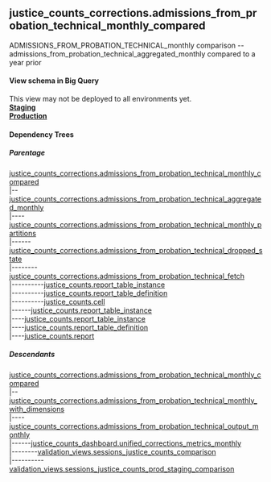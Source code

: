 ## justice_counts_corrections.admissions_from_probation_technical_monthly_compared
ADMISSIONS_FROM_PROBATION_TECHNICAL_monthly comparison -- admissions_from_probation_technical_aggregated_monthly compared to a year prior

#### View schema in Big Query
This view may not be deployed to all environments yet.<br/>
[**Staging**](https://console.cloud.google.com/bigquery?pli=1&p=recidiviz-staging&page=table&project=recidiviz-staging&d=justice_counts_corrections&t=admissions_from_probation_technical_monthly_compared)
<br/>
[**Production**](https://console.cloud.google.com/bigquery?pli=1&p=recidiviz-123&page=table&project=recidiviz-123&d=justice_counts_corrections&t=admissions_from_probation_technical_monthly_compared)
<br/>

#### Dependency Trees

##### Parentage
[justice_counts_corrections.admissions_from_probation_technical_monthly_compared](../justice_counts_corrections/admissions_from_probation_technical_monthly_compared.md) <br/>
|--[justice_counts_corrections.admissions_from_probation_technical_aggregated_monthly](../justice_counts_corrections/admissions_from_probation_technical_aggregated_monthly.md) <br/>
|----[justice_counts_corrections.admissions_from_probation_technical_monthly_partitions](../justice_counts_corrections/admissions_from_probation_technical_monthly_partitions.md) <br/>
|------[justice_counts_corrections.admissions_from_probation_technical_dropped_state](../justice_counts_corrections/admissions_from_probation_technical_dropped_state.md) <br/>
|--------[justice_counts_corrections.admissions_from_probation_technical_fetch](../justice_counts_corrections/admissions_from_probation_technical_fetch.md) <br/>
|----------[justice_counts.report_table_instance](../justice_counts/report_table_instance.md) <br/>
|----------[justice_counts.report_table_definition](../justice_counts/report_table_definition.md) <br/>
|----------[justice_counts.cell](../justice_counts/cell.md) <br/>
|------[justice_counts.report_table_instance](../justice_counts/report_table_instance.md) <br/>
|----[justice_counts.report_table_instance](../justice_counts/report_table_instance.md) <br/>
|----[justice_counts.report_table_definition](../justice_counts/report_table_definition.md) <br/>
|----[justice_counts.report](../justice_counts/report.md) <br/>


##### Descendants
[justice_counts_corrections.admissions_from_probation_technical_monthly_compared](../justice_counts_corrections/admissions_from_probation_technical_monthly_compared.md) <br/>
|--[justice_counts_corrections.admissions_from_probation_technical_monthly_with_dimensions](../justice_counts_corrections/admissions_from_probation_technical_monthly_with_dimensions.md) <br/>
|----[justice_counts_corrections.admissions_from_probation_technical_output_monthly](../justice_counts_corrections/admissions_from_probation_technical_output_monthly.md) <br/>
|------[justice_counts_dashboard.unified_corrections_metrics_monthly](../justice_counts_dashboard/unified_corrections_metrics_monthly.md) <br/>
|--------[validation_views.sessions_justice_counts_comparison](../validation_views/sessions_justice_counts_comparison.md) <br/>
|----------[validation_views.sessions_justice_counts_prod_staging_comparison](../validation_views/sessions_justice_counts_prod_staging_comparison.md) <br/>

